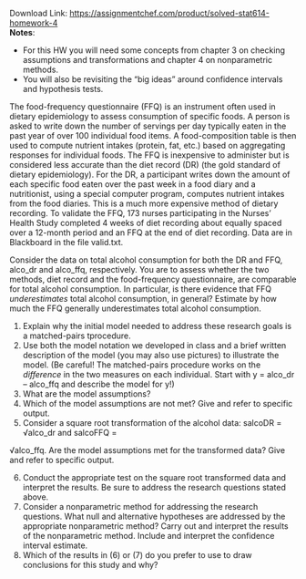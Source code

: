 Download Link: https://assignmentchef.com/product/solved-stat614-homework-4
<br>
<strong>Notes</strong>:

<ul>

 <li>For this HW you will need some concepts from chapter 3 on checking assumptions and transformations and chapter 4 on nonparametric methods.</li>

 <li>You will also be revisiting the “big ideas” around confidence intervals and hypothesis tests.</li>

</ul>

The food-frequency questionnaire (FFQ) is an instrument often used in dietary epidemiology to assess consumption of specific foods. A person is asked to write down the number of servings per day typically eaten in the past year of over 100 individual food items. A food-composition table is then used to compute nutrient intakes (protein, fat, etc.) based on aggregating responses for individual foods. The FFQ is inexpensive to administer but is considered less accurate than the diet record (DR) (the gold standard of dietary epidemiology). For the DR, a participant writes down the amount of each specific food eaten over the past week in a food diary and a nutritionist, using a special computer program, computes nutrient intakes from the food diaries. This is a much more expensive method of dietary recording. To validate the FFQ, 173 nurses participating in the Nurses’ Health Study completed 4 weeks of diet recording about equally spaced over a 12-month period and an FFQ at the end of diet recording.  Data are in Blackboard in the file valid.txt.




Consider the data on total alcohol consumption for both the DR and FFQ, alco_dr  and alco_ffq, respectively. You are to assess whether the two methods, diet record and the food-frequency questionnaire, are comparable for total alcohol consumption. In particular, is there evidence that FFQ <em>underestimates </em>total alcohol consumption, in general?  Estimate by how much the FFQ generally underestimates total alcohol consumption.




<ol>

 <li>Explain why the initial model needed to address these research goals is a matched-pairs tprocedure.</li>

 <li>Use both the model notation we developed in class and a brief written description of the model (you may also use pictures) to illustrate the model. (Be careful! The matched-pairs procedure works on the <em>difference </em>in the two measures on each individual. Start with y = alco_dr – alco_ffq and describe the model for y!)</li>

 <li>What are the model assumptions?</li>

 <li>Which of the model assumptions are not met? Give and refer to specific output.</li>

 <li>Consider a square root transformation of the alcohol data: salcoDR   =  √alco_dr and salcoFFQ =</li>

</ol>

√alco_ffq. Are the model assumptions met for the transformed data?  Give and refer to specific output.

<ol start="6">

 <li>Conduct the appropriate test on the square root transformed data and interpret the results. Be sure to address the research questions stated above.</li>

 <li>Consider a nonparametric method for addressing the research questions. What null and alternative hypotheses are addressed by the appropriate nonparametric method?  Carry out and interpret the results of the nonparametric method. Include and interpret the confidence interval estimate.</li>

 <li>Which of the results in (6) or (7) do you prefer to use to draw conclusions for this study and why?</li>

</ol>